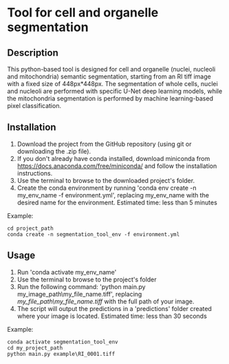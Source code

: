 # Tool for cell and organelle segmentation

## Description
This python-based tool is designed for cell and organelle (nuclei, nucleoli and mitochondria) semantic segmentation, starting from an RI tiff image with a fixed size of 448px\*448px.
The segmentation of whole cells, nuclei and nucleoli are performed with specific U-Net deep learning models, while the mitochondria segmentation is performed by machine learning-based pixel classification.

## Installation
1. Download the project from the GitHub repository (using git or downloading the .zip file).
2. If you don't already have conda installed, download miniconda from https://docs.anaconda.com/free/miniconda/ and follow the installation instructions.
2. Use the terminal to browse to the downloaded project's folder.
3. Create the conda environment by running 'conda env create -n my_env_name -f environment.yml', replacing my_env_name with the desired name for the environment.
Estimated time: less than 5 minutes

Example:
````
cd project_path
conda create -n segmentation_tool_env -f environment.yml
````

## Usage
1. Run 'conda activate my_env_name'
2. Use the terminal to browse to the project's folder
3. Run the following command: 'python main.py my_image_path\my_file_name.tiff', replacing *my_file_path\my_file_name.tiff* with the full path of your image.
4. The script will output the predictions in a 'predictions' folder created where your image is located.
Estimated time: less than 30 seconds

Example:
````
conda activate segmentation_tool_env
cd my_project_path
python main.py example\RI_0001.tiff
````

